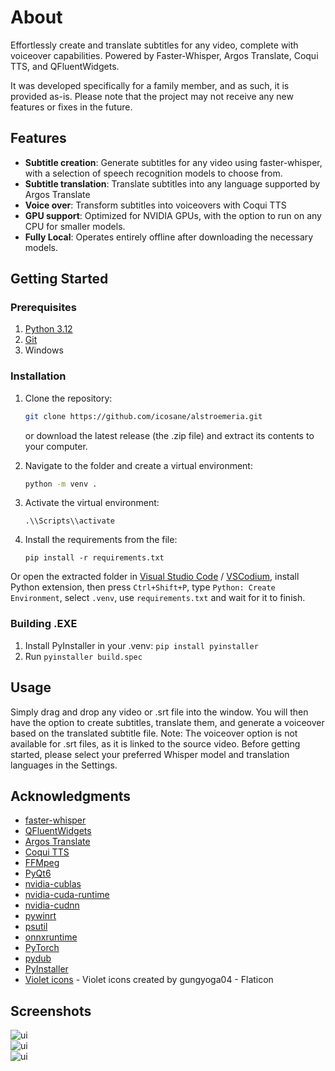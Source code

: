 # About

Effortlessly create and translate subtitles for any video, complete with voiceover capabilities. Powered by Faster-Whisper, Argos Translate, Coqui TTS, and QFluentWidgets.

It was developed specifically for a family member, and as such, it is provided as-is. Please note that the project may not receive any new features or fixes in the future.

## Features

- **Subtitle creation**: Generate subtitles for any video using faster-whisper, with a selection of speech recognition models to choose from.
- **Subtitle translation**: Translate subtitles into any language supported by Argos Translate
- **Voice over**: Transform subtitles into voiceovers with Coqui TTS
- **GPU support**: Optimized for NVIDIA GPUs, with the option to run on any CPU for smaller models.
- **Fully Local**: Operates entirely offline after downloading the necessary models.


## Getting Started

### Prerequisites

1) [Python 3.12](https://www.python.org/downloads/release/python-3129/)
2) [Git](https://git-scm.com/downloads)
3) Windows

### Installation

1. Clone the repository:
   ```bash
   git clone https://github.com/icosane/alstroemeria.git
   ```
   or download the latest release (the .zip file) and extract its contents to your computer.

2. Navigate to the folder and create a virtual environment:
    ```bash
    python -m venv .
    ```
3. Activate the virtual environment:
    ```
    .\\Scripts\\activate
    ```
4. Install the requirements from the file: 
    ```
    pip install -r requirements.txt
    ```

Or open the extracted folder in [Visual Studio Code](https://code.visualstudio.com/download) / [VSCodium](https://github.com/VSCodium/vscodium/releases), install Python extension, then press ```Ctrl+Shift+P```, type ```Python: Create Environment```, select ```.venv```, use ```requirements.txt``` and wait for it to finish.

### Building .EXE
1. Install PyInstaller in your .venv:
```pip install pyinstaller```
2. Run ```pyinstaller build.spec```


## Usage

Simply drag and drop any video or .srt file into the window.  You will then have the option to create subtitles, translate them, and generate a voiceover based on the translated subtitle file. Note: The voiceover option is not available for .srt files, as it is linked to the source video. Before getting started, please select your preferred Whisper model and translation languages in the Settings.

## Acknowledgments

- [faster-whisper](https://github.com/SYSTRAN/faster-whisper)
- [QFluentWidgets](https://github.com/zhiyiYo/PyQt-Fluent-Widgets)
- [Argos Translate](https://github.com/argosopentech/argos-translate)
- [Coqui TTS](https://github.com/idiap/coqui-ai-TTS)
- [FFMpeg](https://ffmpeg.org/)
- [PyQt6](https://pypi.org/project/PyQt6/)
- [nvidia-cublas](https://pypi.org/project/nvidia-cublas-cu12/)
- [nvidia-cuda-runtime](https://pypi.org/project/nvidia-cuda-runtime-cu12/)
- [nvidia-cudnn](https://pypi.org/project/nvidia-cudnn-cu12/)
- [pywinrt](https://github.com/pywinrt/pywinrt)
- [psutil](https://github.com/giampaolo/psutil)
- [onnxruntime](https://github.com/microsoft/onnxruntime)
- [PyTorch](https://pytorch.org/)
- [pydub](https://github.com/jiaaro/pydub)
- [PyInstaller](https://pyinstaller.org/)
- [Violet icons](https://www.flaticon.com/free-icon/violet_9825224) - Violet icons created by gungyoga04 - Flaticon

## Screenshots
<div style="display: flex; flex-direction: column;">
    <img src="./assets/1.png" alt="ui" style="margin-right: 10px;" />
    <img src="./assets/2.png" alt="ui" style="margin-right: 10px;"/>
    <img src="./assets/3.png" alt="ui" style="margin-right: 10px;"/>
</div>